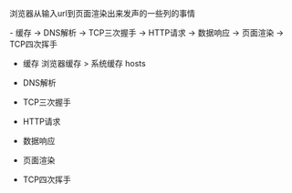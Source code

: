 浏览器从输入url到页面渲染出来发声的一些列的事情

  \- 缓存 -> DNS解析 -> TCP三次握手 -> HTTP请求 -> 数据响应 -> 页面渲染 -> TCP四次挥手

- 缓存
浏览器缓存 > 系统缓存 hosts

- DNS解析

- TCP三次握手

- HTTP请求

- 数据响应

- 页面渲染

- TCP四次挥手
